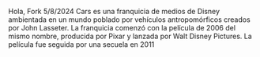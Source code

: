 Hola, Fork 5/8/2024
Cars es una franquicia de medios de Disney ambientada en un mundo poblado por vehículos antropomórficos creados por John Lasseter. La franquicia comenzó con la película de 2006 del mismo nombre, producida por Pixar y lanzada por Walt Disney Pictures. La película fue seguida por una secuela en 2011
